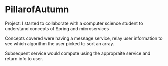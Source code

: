 # PillarofAutumn

Project: I started to collaborate with a computer science student to understand concepts of Spring and microservices

Concepts covered were having a message service, relay user information to see which algorithm the user picked to sort an array. 

Subsequent service would compute using the appropraite service and return info to user. 

